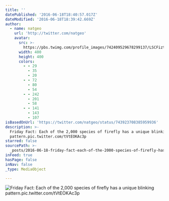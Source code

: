 ```yaml
---
title: ''
datePublished: '2016-06-18T18:40:57.017Z'
dateModified: '2016-06-18T18:39:42.669Z'
author:
  - name: natgeo
    url: 'http://twitter.com/natgeo'
    avatar:
      src: >-
        https://pbs.twimg.com/profile_images/742409529678299137/LSCFizth_400x400.jpg
      width: 400
      height: 400
      colors:
        - - 29
          - 35
          - 20
        - - 72
          - 80
          - 54
        - - 242
          - 201
          - 58
        - - 141
          - 143
          - 107
isBasedOnUrl: 'https://twitter.com/natgeo/status/743923708385959936'
description: >-
  Friday Fact: Each of the 2,000 species of firefly has a unique blinking
  pattern.pic.twitter.com/tVtEOKAc3p
starred: false
sourcePath: >-
  _posts/2016-06-18-friday-fact-each-of-the-2000-species-of-firefly-has-a-uniq.md
inFeed: true
hasPage: false
inNav: false
_type: MediaObject

---
```

![Friday Fact: Each of the 2,000 species of firefly has a unique blinking pattern.pic.twitter.com/tVtEOKAc3p](https://pbs.twimg.com/media/ClLyqv6WMAA_Xu6.jpg:large)